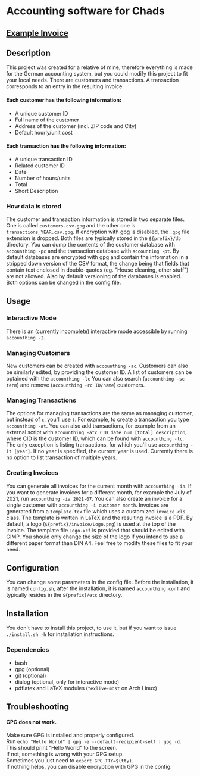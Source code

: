 # Accounting software for Chads

## [Example Invoice](./invoice_example.pdf)

## Description
This project was created for a relative of mine,
therefore everything is made for the German accounting system,
but you could modify this project to fit your local needs.
There are customers and transactions.
A transaction corresponds to an entry in the resulting invoice.

#### Each customer has the following information:
- A unique customer ID
- Full name of the customer
- Address of the customer (incl. ZIP code and City)
- Default hourly/unit cost

#### Each transaction has the following information:
- A unique transaction ID
- Related customer ID
- Date
- Number of hours/units
- Total
- Short Description

### How data is stored
The customer and transaction information is stored in two separate files.
One is called `customers.csv.gpg` and the other one is `transactions_YEAR.csv.gpg`.
If encryption with gpg is disabled, the `.gpg` file extension is dropped.
Both files are typically stored in the `${prefix}/db` directory.
You can dump the contents of the customer database with `accounthing -pc`
and the transaction database with `accounting -pt`.
By default databases are encrypted with gpg and contain the information in a stripped down version of the CSV format,
the change being that fields that contain text enclosed in double-quotes (eg. "House cleaning, other stuff") are not allowed.
Also by default versioning of the databases is enabled. Both options can be changed in the config file.

## Usage

### Interactive Mode
There is an (currently incomplete) interactive mode accessible by running `accounthing -I`.

### Managing Customers
New customers can be created with `accounthing -ac`.
Customers can also be similarly edited, by providing the customer ID.
A list of customers can be optained with the `accounthing -lc`
You can also search (`accounthing -sc term`) and remove (`accounthing -rc ID/name`) customers.

### Managing Transactions
The options for managing transactions are the same as managing customer,
but instead of `c`, you'll use `t`.
For example, to create a transaction you type `accounthing -at`.
You can also add transactions, for example from an external script with `accounthing -atc CID date num [total] description`,
where CID is the customer ID, which can be found with `accounthing -lc`.
The only exception is listing transactions, for which you'll use `accounthing -lt [year]`.
If no year is specified, the current year is used.
Currently there is no option to list transaction of multiple years.

### Creating Invoices
You can generate all invoices for the current month with `accounthing -ia`.
If you want to generate invoices for a different month, for example the July of 2021,
run `accounthing -ia 2021-07`.
You can also create an invoice for a single customer with `accounthing -i customer month`. 
Invoices are generated from a `template.tex` file which uses a customized `invoice.cls` class.
The template is written in LaTeX and the resulting invoice is a PDF.
By default, a logo (`${prefix}/invoice/Logo.png`) is used at the top of the invoice.
The template file `Logo.xcf` is provided that should be edited with GIMP.
You should only change the size of the logo if you intend to use a different paper format than DIN A4.
Feel free to modify these files to fit your need.

## Configuration
You can change some parameters in the config file.
Before the installation, it is named `config.sh`,
after the installation, it is named `accounthing.conf` and typically resides in the `${prefix}/etc` directory.

## Installation
You don't have to install this project,
to use it, but if you want to
issue `./install.sh -h` for installation instructions.

### Dependencies
- bash
- gpg (optional)
- git (optional)
- dialog (optional, only for interactive mode)
- pdflatex and LaTeX modules (`texlive-most` on Arch Linux)

## Troubleshooting

#### GPG does not work.
Make sure GPG is installed and properly configured. \
Run `echo "Hello World" | gpg -e --default-recipient-self | gpg -d`. \
This should print "Hello World" to the screen. \
If not, something is wrong with your GPG setup. \
Sometimes you just need to `export GPG_TTY=$(tty)`. \
If nothing helps, you can disable encryption with GPG in the config.
